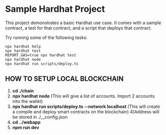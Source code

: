 # Sample Hardhat Project

This project demonstrates a basic Hardhat use case. It comes with a sample contract, a test for that contract, and a script that deploys that contract.

Try running some of the following tasks:

```shell
npx hardhat help
npx hardhat test
REPORT_GAS=true npx hardhat test
npx hardhat node
npx hardhat run scripts/deploy.ts
```

## HOW TO SETUP LOCAL BLOCKCHAIN
1) <b>cd ./chain</b>
2) <b>npx hardhat node</b>  (This will give a list of accounts. Import 2 accounts into the wallet)
3) <b>npx hardhat run scripts/deploy.ts --network localhost</b>  (This will create a compile and deploy smart contracts on the blockchain)
4)Address will be stored in ./__config.json
5) <b>cd ../webapp</b>
6) <b>npm run dev</b>
